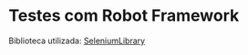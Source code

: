 # Testes com Robot Framework
Biblioteca utilizada: [SeleniumLibrary](https://robotframework.org/SeleniumLibrary)
